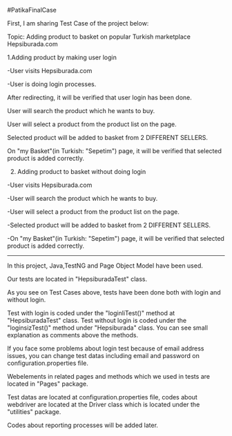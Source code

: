 #PatikaFinalCase
 
First, I am sharing Test Case of the project below:

Topic: Adding product to basket on popular Turkish marketplace Hepsiburada.com

 
1.Adding product by making user login
 
-User visits Hepsiburada.com
 
-User is doing login processes.
 
After redirecting, it will be verified that user login has been done.
 
User will search the product which he wants to buy.
 
User will select a product from the product list on the page.
 
Selected product will be added to basket from 2 DIFFERENT SELLERS.
 
On "my Basket"(in Turkish: "Sepetim") page, it will be verified that selected product is added correctly.

 
2. Adding product to basket without doing login
 
-User visits Hepsiburada.com

-User will search the product which he wants to buy.
 
-User will select a product from the product list on the page.
 
-Selected product will be added to basket from 2 DIFFERENT SELLERS.
 
-On "my Basket"(in Turkish: "Sepetim") page, it will be verified that selected product is added correctly.
 
-----------------------------------------------------------------------------------------------------------------------------------------------------------------------
 
 In this project, Java,TestNG and Page Object Model have been used.
 
 Our tests are located in "HepsiburadaTest" class.
 
 As you see on Test Cases above, tests have been done both with login and without login.
 
 Test with login is coded under the "loginliTest()" method at "HepsiburadaTest" class.
 Test without login is coded under the "loginsizTest()" method under "Hepsiburada" class. You can see small explanation as comments above the methods.
 
  If you face some problems about login test because of email address issues, you can change test datas including email and password on 
 configuration.properties file. 
 
 Webelements in related pages and methods which we used in tests are located in "Pages" package.
 
 Test datas are located at configuration.properties file, codes about webdriver are located at the Driver class which is located under the 
 "utilities" package.
 
 Codes about reporting processes will be added later.
